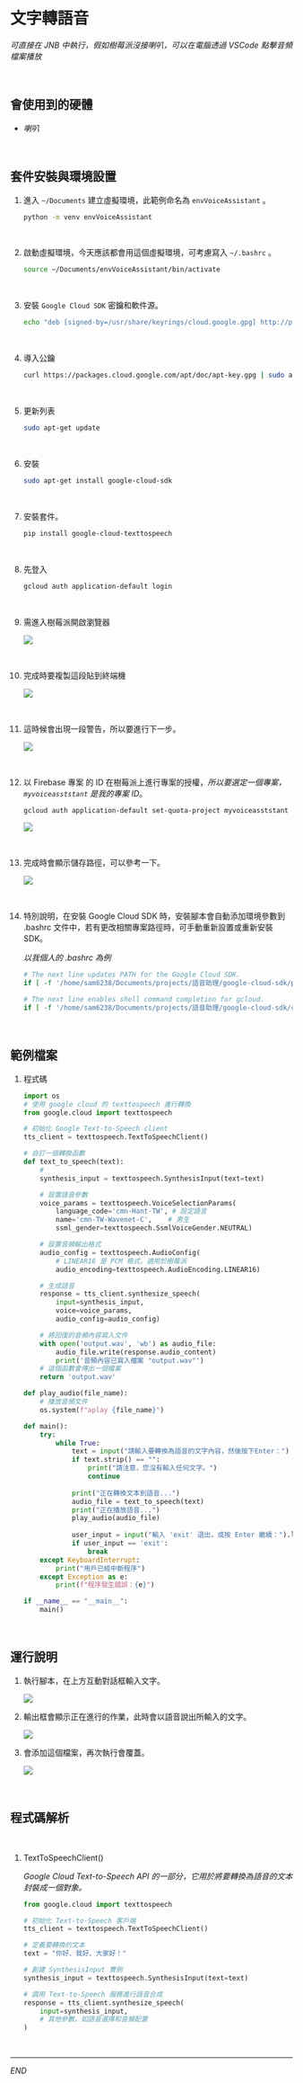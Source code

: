 # 文字轉語音

_可直接在 JNB 中執行，假如樹莓派沒接喇叭，可以在電腦透過 VSCode 點擊音頻檔案播放_

<br>

## 會使用到的硬體

- _喇叭_

<br>

## 套件安裝與環境設置

1. 進入 `~/Documents` 建立虛擬環境，此範例命名為 `envVoiceAssistant` 。

    ```bash
    python -m venv envVoiceAssistant
    ```

<br>

2. 啟動虛擬環境，今天應該都會用這個虛擬環境，可考慮寫入 `~/.bashrc` 。

    ```bash
    source ~/Documents/envVoiceAssistant/bin/activate
    ```

<br>

3. 安裝 `Google Cloud SDK` 密鑰和軟件源。

    ```bash
    echo "deb [signed-by=/usr/share/keyrings/cloud.google.gpg] http://packages.cloud.google.com/apt cloud-sdk main" | sudo tee -a /etc/apt/sources.list.d/google-cloud-sdk.list
    ```
   

<br>

4. 導入公鑰

    ```bash
    curl https://packages.cloud.google.com/apt/doc/apt-key.gpg | sudo apt-key --keyring /usr/share/keyrings/cloud.google.gpg add -
    ```

<br>

   
5. 更新列表

    ```bash
    sudo apt-get update
    ```

<br>

6. 安裝

    ```bash
    sudo apt-get install google-cloud-sdk
    ```

<br>

7. 安裝套件。

    ```bash
    pip install google-cloud-texttospeech
    ```

<br>

8. 先登入 

    ```bash
    gcloud auth application-default login
    ```

<br>

9. 需進入樹莓派開啟瀏覽器 

    ![](images/img_66.png)


<br>

10. 完成時要複製這段貼到終端機

    ![](images/img_67.png)

<br>

11. 這時候會出現一段警告，所以要進行下一步。

    ![](images/img_68.png)

<br>

12. 以 Firebase 專案 的 ID 在樹莓派上進行專案的授權，_所以要選定一個專案，`myvoiceasststant` 是我的專案 ID_。
   
    ```bash
    gcloud auth application-default set-quota-project myvoiceasststant
    ```
   
    ![](images/img_36.png)

<br>

13. 完成時會顯示儲存路徑，可以參考一下。

    ![](images/img_12.png)

<br>

14. 特別說明，在安裝 Google Cloud SDK 時，安裝腳本會自動添加環境參數到 .bashrc 文件中，若有更改相關專案路徑時，可手動重新設置或重新安裝 SDK。

    _以我個人的 .bashrc 為例_

    ```bash
    # The next line updates PATH for the Google Cloud SDK.
    if [ -f '/home/sam6238/Documents/projects/語音助理/google-cloud-sdk/path.bash.inc' ]; then . '/home/sam6238/Documents/projects/語音助理/google-cloud-sdk/path.bash.inc'; fi

    # The next line enables shell command completion for gcloud.
    if [ -f '/home/sam6238/Documents/projects/語音助理/google-cloud-sdk/completion.bash.inc' ]; then . '/home/sam6238/Documents/projects/語音助理/google-cloud-sdk/completion.bash.inc'; fi
    ```

<br>

## 範例檔案

1. 程式碼

    ```python
    import os
    # 使用 google cloud 的 texttospeech 進行轉換
    from google.cloud import texttospeech

    # 初始化 Google Text-to-Speech client
    tts_client = texttospeech.TextToSpeechClient()

    # 自訂一個轉換函數
    def text_to_speech(text):
        # 
        synthesis_input = texttospeech.SynthesisInput(text=text)

        # 設置語音參數
        voice_params = texttospeech.VoiceSelectionParams(
            language_code='cmn-Hant-TW', # 設定語言
            name='cmn-TW-Wavenet-C',    # 男生
            ssml_gender=texttospeech.SsmlVoiceGender.NEUTRAL)

        # 設置音頻輸出格式
        audio_config = texttospeech.AudioConfig(
            # LINEAR16 是 PCM 格式，適用於樹莓派
            audio_encoding=texttospeech.AudioEncoding.LINEAR16)  

        # 生成語音
        response = tts_client.synthesize_speech(
            input=synthesis_input, 
            voice=voice_params, 
            audio_config=audio_config)

        # 將回復的音頻內容寫入文件
        with open('output.wav', 'wb') as audio_file:
            audio_file.write(response.audio_content)
            print('音頻內容已寫入檔案 "output.wav"')
        # 這個函數會傳出一個檔案
        return 'output.wav'

    def play_audio(file_name):
        # 播放音頻文件
        os.system(f"aplay {file_name}")

    def main():
        try:
            while True:
                text = input("請輸入要轉換為語音的文字內容，然後按下Enter：")
                if text.strip() == "":
                    print("請注意，您沒有輸入任何文字。")
                    continue
                
                print("正在轉換文本到語音...")
                audio_file = text_to_speech(text)
                print("正在播放語音...")
                play_audio(audio_file)
                
                user_input = input("輸入 'exit' 退出，或按 Enter 繼續：").lower()
                if user_input == 'exit':
                    break
        except KeyboardInterrupt:
            print("用戶已經中斷程序")
        except Exception as e:
            print(f"程序發生錯誤：{e}")

    if __name__ == "__main__":
        main()
    ```

<br>

## 運行說明

1. 執行腳本，在上方互動對話框輸入文字。

    ![](images/img_58.png)

2. 輸出框會顯示正在進行的作業，此時會以語音說出所輸入的文字。

    ![](images/img_59.png)

3. 會添加這個檔案，再次執行會覆蓋。

    ![](images/img_60.png)

<br>

## 程式碼解析

<br>

1. TextToSpeechClient()

    _Google Cloud Text-to-Speech API 的一部分，它用於將要轉換為語音的文本封裝成一個對象。_

    ```python
    from google.cloud import texttospeech

    # 初始化 Text-to-Speech 客戶端
    tts_client = texttospeech.TextToSpeechClient()

    # 定義要轉換的文本
    text = "你好、我好、大家好！"

    # 創建 SynthesisInput 實例
    synthesis_input = texttospeech.SynthesisInput(text=text)

    # 調用 Text-to-Speech 服務進行語音合成
    response = tts_client.synthesize_speech(
        input=synthesis_input, 
        # 其他參數，如語音選擇和音頻配置
    )
    ```

<br>

---

_END_